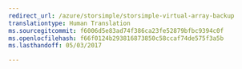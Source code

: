 ```yaml
---
redirect_url: /azure/storsimple/storsimple-virtual-array-backup
translationtype: Human Translation
ms.sourcegitcommit: f6006d5e83ad74f386ca23fe52879bfbc9394c0f
ms.openlocfilehash: f66f0124b293816873850c58ccaf74de575f3a5b
ms.lasthandoff: 05/03/2017

---
```

